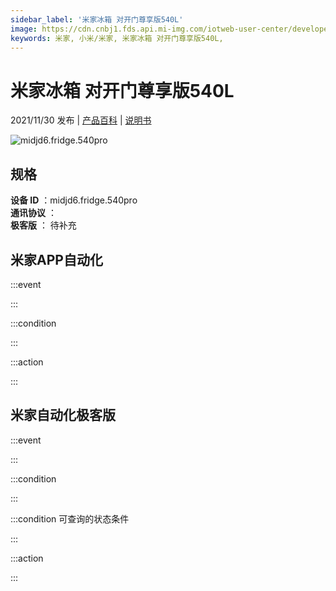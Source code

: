 ```yaml
---
sidebar_label: '米家冰箱 对开门尊享版540L'
image: https://cdn.cnbj1.fds.api.mi-img.com/iotweb-user-center/developer_1679047903964GFxHI8fY.png?GalaxyAccessKeyId=AKVGLQWBOVIRQ3XLEW&Expires=9223372036854775807&Signature=j7dV0m6OZ+LGNP09mnmQlBcipmY=
keywords: 米家, 小米/米家, 米家冰箱 对开门尊享版540L, 
---
```

# 米家冰箱 对开门尊享版540L

2021/11/30 发布 | [产品百科](https://home.mi.com/webapp/content/baike/product/index.html?model=midjd6.fridge.540pro/) | [说明书](https://home.mi.com/views/introduction.html?model=midjd6.fridge.540pro&region=cn)

![midjd6.fridge.540pro](https://cdn.cnbj1.fds.api.mi-img.com/iotweb-user-center/developer_1679047903964GFxHI8fY.png?GalaxyAccessKeyId=AKVGLQWBOVIRQ3XLEW&Expires=9223372036854775807&Signature=j7dV0m6OZ+LGNP09mnmQlBcipmY=)

## 规格  
> 
**设备 ID** ：midjd6.fridge.540pro  
**通讯协议** ：  
**极客版**  ： 待补充 


## 米家APP自动化  

:::event  

:::

:::condition  

:::

:::action   

:::

## 米家自动化极客版  

:::event  

:::

:::condition  

:::

:::condition 可查询的状态条件  

:::

:::action  

:::

        
